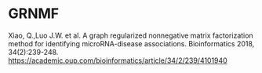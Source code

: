 # GRNMF


  Xiao, Q.,Luo J.W. et al. A graph regularized nonnegative matrix factorization method for identifying microRNA-disease associations. Bioinformatics 2018, 34(2):239-248. https://academic.oup.com/bioinformatics/article/34/2/239/4101940
